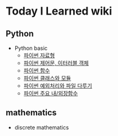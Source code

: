 # Today I Learned wiki

## Python

- Python basic
  - [파이썬 자료형](https://github.com/greenideology/self_study/blob/main/python/2022-02-03-python_data_type.md)
  - [파이썬 제어문, 이터러블 객체](https://github.com/greenideology/self_study/blob/main/python/2022-02-18-python_control_statement.md)
  - [파이썬 함수](https://github.com/greenideology/self_study/blob/main/python/2022-02-18-python_function.md)
  - [파이썬 클래스와 모듈](https://github.com/greenideology/self_study/blob/main/python/2022-02-20-python_class_module.md)
  - [파이썬 예외처리와 파일 다루기](https://github.com/greenideology/self_study/blob/main/python/2022-02-20-python_exception_file_input_output.md)
  - [파이썬 주요 내/외장함수](https://github.com/greenideology/self_study/blob/main/python/2022-02-20-python_Built_in_Functions_External_Functions.md)

## mathematics

- discrete mathematics
